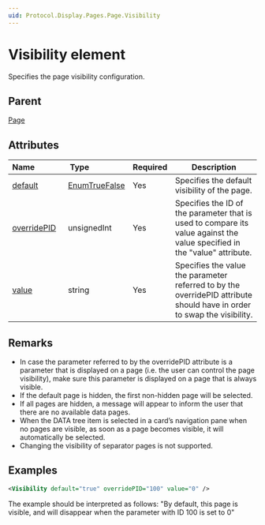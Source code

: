```yaml
---
uid: Protocol.Display.Pages.Page.Visibility
---
```


# Visibility element

Specifies the page visibility configuration.

## Parent

[Page](xref:Protocol.Display.Pages.Page)

## Attributes

|Name&nbsp;&nbsp;&nbsp;&nbsp;&nbsp;&nbsp;&nbsp;&nbsp;&nbsp;&nbsp;&nbsp;&nbsp;|Type&nbsp;&nbsp;&nbsp;&nbsp;&nbsp;&nbsp;&nbsp;&nbsp;&nbsp;&nbsp;&nbsp;&nbsp;&nbsp;&nbsp;&nbsp;&nbsp;|Required|Description|
|--- |--- |--- |--- |
|[default](xref:Protocol.Display.Pages.Page.Visibility-default)|[EnumTrueFalse](xref:Protocol-EnumTrueFalse)|Yes|Specifies the default visibility of the page.|
|[overridePID](xref:Protocol.Display.Pages.Page.Visibility-overridePID)|unsignedInt|Yes|Specifies the ID of the parameter that is used to compare its value against the value specified in the "value" attribute.|
|[value](xref:Protocol.Display.Pages.Page.Visibility-value)|string|Yes|Specifies the value the parameter referred to by the overridePID attribute should have in order to swap the visibility.|

## Remarks

- In case the parameter referred to by the overridePID attribute is a parameter that is displayed on a page (i.e. the user can control the page visibility), make sure this parameter is displayed on a page that is always visible.
- If the default page is hidden, the first non-hidden page will be selected.
- If all pages are hidden, a message will appear to inform the user that there are no available data pages.
- When the DATA tree item is selected in a card’s navigation pane when no pages are visible, as soon as a page becomes visible, it will automatically be selected.
- Changing the visibility of separator pages is not supported.

## Examples

```xml
<Visibility default="true" overridePID="100" value="0" />
```

The example should be interpreted as follows: "By default, this page is visible, and will disappear when the parameter with ID 100 is set to 0"
